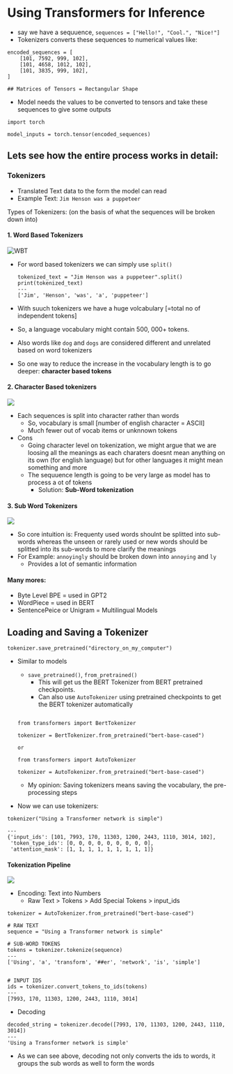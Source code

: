
# Using Transformers for Inference


-   say we have a sequuence, `sequences = ["Hello!", "Cool.", "Nice!"]`
-   Tokenizers converts these sequences to numerical values like:
```
encoded_sequences = [
    [101, 7592, 999, 102],
    [101, 4658, 1012, 102],
    [101, 3835, 999, 102],
]

## Matrices of Tensors = Rectangular Shape
```
-   Model needs the values to be converted to tensors and take these sequences to give some outputs

```
import torch

model_inputs = torch.tensor(encoded_sequences)
```

## Lets see how the entire process works in detail:

### Tokenizers

-   Translated Text data to the form the model can read
-   Example Text: `Jim Henson was a puppeteer`

Types of Tokenizers: (on the basis of what the sequences will be broken down into)

####    1.  Word Based Tokenizers
![WBT](https://huggingface.co/datasets/huggingface-course/documentation-images/resolve/main/en/chapter2/word_based_tokenization.svg)


-   For word based tokenizers we can simply use `split()`

    ```
    tokenized_text = "Jim Henson was a puppeteer".split()
    print(tokenized_text)
    ---
    ['Jim', 'Henson', 'was', 'a', 'puppeteer']
    ```
-   With suuch tokenizers we have a huge volcabulary [=total no of independent tokens]
-   So, a language vocabulary might contain 500, 000+ tokens.
-   Also words like `dog` and `dogs` are considered different and unrelated based on word tokenizers
-   So one way to reduce the increase in the vocabulary length is to go deeper: **character based tokens**

####    2. Character Based tokenizers
![](https://huggingface.co/datasets/huggingface-course/documentation-images/resolve/main/en/chapter2/character_based_tokenization.svg)

-   Each sequences is split into character rather than words
    -   So, vocabulary is small [number of english character = ASCII]
    -   Much fewer out of vocab items or unknnown tokens
-   Cons   
    -   Going character level on tokenization, we might argue that we are loosing all the meanings as each charaters doesnt mean anything on its own (for english language) but for other languages it might mean something and more
    -   The sequuence length is going to be very large as model has to process a ot of tokens
        -   Solution: **Sub-Word tokenization**


#### 3. Sub Word Tokenizers
![](https://huggingface.co/datasets/huggingface-course/documentation-images/resolve/main/en/chapter2/bpe_subword.svg)

-   So core intuition is: Frequenty used words shoulnt be splitted into sub-words whereas the unseen or rarely used or new words should be splitted into its sub-words to more clarify the meanings
-   For Example: `annoyingly` should be broken down into `annoying` and `ly`
    -   Provides a lot of semantic information


#### Many mores:
-   Byte Level BPE = used in GPT2
-   WordPiece  = used in BERT
-   SentencePeice or Unigram = Multilingual Models



## Loading and Saving a Tokenizer

```tokenizer.save_pretrained("directory_on_my_computer")```

-   Similar to models 
    -   `save_pretrained()`, `from_pretrained()`
        -   This will get us the BERT Tokenizer from BERT pretrained checkpoints. 
        -   Can also use `AutoTokenizer` using pretrained checkpoints to get the BERT tokenizer automatically
    ```

    from transformers import BertTokenizer

    tokenizer = BertTokenizer.from_pretrained("bert-base-cased")
    
    or

    from transformers import AutoTokenizer

    tokenizer = AutoTokenizer.from_pretrained("bert-base-cased")

    ```
    -   My opinion: Saving tokenizers means saving the vocabulary, the pre-processing steps

-   Now we can use tokenizers:

```
tokenizer("Using a Transformer network is simple")

---
{'input_ids': [101, 7993, 170, 11303, 1200, 2443, 1110, 3014, 102],
 'token_type_ids': [0, 0, 0, 0, 0, 0, 0, 0, 0],
 'attention_mask': [1, 1, 1, 1, 1, 1, 1, 1, 1]}

```

#### Tokenization Pipeline
![](/files/blogs/tokenizationpipe.png)

-   Encoding: Text into Numbers
    -   Raw Text > Tokens > Add Special Tokens > input_ids
```
tokenizer = AutoTokenizer.from_pretrained("bert-base-cased")

# RAW TEXT
sequence = "Using a Transformer network is simple"

# SUB-WORD TOKENS
tokens = tokenizer.tokenize(sequence)
---
['Using', 'a', 'transform', '##er', 'network', 'is', 'simple']


# INPUT IDS
ids = tokenizer.convert_tokens_to_ids(tokens)
---
[7993, 170, 11303, 1200, 2443, 1110, 3014]

```

-   Decoding
```
decoded_string = tokenizer.decode([7993, 170, 11303, 1200, 2443, 1110, 3014])
---
'Using a Transformer network is simple'
```
-   As we can see above, decoding not only converts the ids to words, it groups the sub words as well to form the words